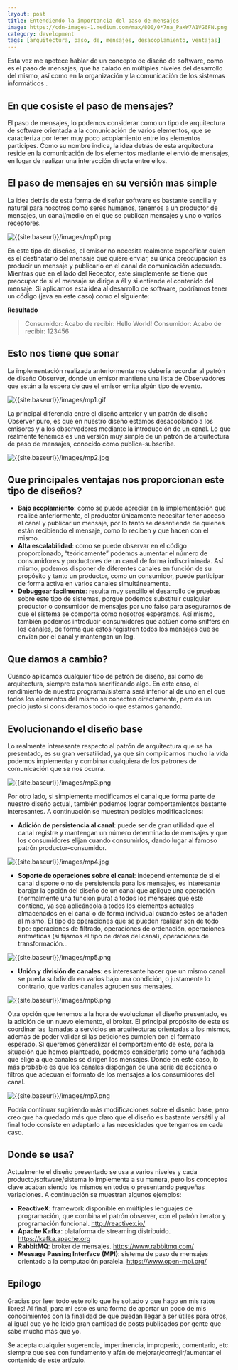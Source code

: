 ```yaml
---
layout: post
title: Entendiendo la importancia del paso de mensajes
image: https://cdn-images-1.medium.com/max/800/0*7na_PaxW7A1VG6FN.png
category: development
tags: [arquitectura, paso, de, mensajes, desacoplamiento, ventajas]
---
```

Esta vez me apetece hablar de un concepto de diseño de software, como es el paso de mensajes, que ha calado en múltiples niveles del desarrollo del mismo, así como en la organización y la comunicación de los sistemas informáticos .

## En que cosiste el paso de mensajes?

El paso de mensajes, lo podemos considerar como un tipo de arquitectura de software orientada a la comunicación de varios elementos, que se caracteriza por tener muy poco acoplamiento entre los elementos participes. Como su nombre indica, la idea detrás de esta arquitectura reside en la comunicación de los elementos mediante el envió de mensajes, en lugar de realizar una interacción directa entre ellos.

## El paso de mensajes en su versión mas simple

La idea detrás de esta forma de diseñar software es bastante sencilla y natural para nosotros como seres humanos, tenemos a un productor de mensajes, un canal/medio en el que se publican mensajes y uno o varios receptores.

![{{site.baseurl}}/images/mp0.png]({{site.baseurl}}/images/mp0.png)

En este tipo de diseños, el emisor no necesita realmente especificar quien es el destinatario del mensaje que quiere enviar, su única preocupación es producir un mensaje y publicarlo en el canal de comunicación adecuado. Mientras que en el lado del Receptor, este simplemente se tiene que preocupar de si el mensaje se dirige a él y si entiende el contenido del mensaje.
Si aplicamos esta idea al desarrollo de software, podríamos tener un código (java en este caso) como el siguiente:

<script src="https://gist.github.com/DiegoReiriz/b62996ee9983060bc0460221dd092724.js"></script>

<script src="https://gist.github.com/DiegoReiriz/2206321423775b35f5489b12a7f11a32.js"></script>

<script src="https://gist.github.com/DiegoReiriz/8410eace6868f5bcd1312a8be6d1b2f7.js"></script>

<script src="https://gist.github.com/DiegoReiriz/5bf0ce54a2f6003f393ad23c55307fbb.js"></script>

<script src="https://gist.github.com/DiegoReiriz/ff60f6ce9f83d0ef02f33910a22a2034.js"></script>

**Resultado**

> Consumidor: Acabo de recibir: Hello World!
> Consumidor: Acabo de recibir: 123456

## Esto nos tiene que sonar
La implementación realizada anteriormente nos debería recordar al patrón de diseño Observer, donde un emisor mantiene una lista de Observadores que están a la espera de que el emisor emita algún tipo de evento.

![{{site.baseurl}}/images/mp1.gif]({{site.baseurl}}/images/mp1.gif)

La principal diferencia entre el diseño anterior y un patrón de diseño Observer puro, es que en nuestro diseño estamos desacoplando a los emisores y a los observadores mediante la introducción de un canal. Lo que realmente tenemos es una versión muy simple de un patrón de arquitectura de paso de mensajes, conocido como publica-subscribe.

![{{site.baseurl}}/images/mp2.jpg]({{site.baseurl}}/images/mp2.jpg)

## Que principales ventajas nos proporcionan este tipo de diseños?

- **Bajo acoplamiento**: como se puede apreciar en la implementación que realicé anteriormente, el productor únicamente necesitar tener acceso al canal y publicar un mensaje, por lo tanto se desentiende de quienes están recibiendo el mensaje, como lo reciben y que hacen con el mismo.
- **Alta escalabilidad**: como se puede observar en el código proporcionado, “teóricamente” podemos aumentar el número de consumidores y productores de un canal de forma indiscriminada. Así mismo, podemos disponer de diferentes canales en función de su propósito y tanto un productor, como un consumidor, puede participar de forma activa en varios canales simultáneamente.
- **Debuggear facilmente**: resulta muy sencillo el desarrollo de pruebas sobre este tipo de sistemas, porque podemos substituir cualquier productor o consumidor de mensajes por uno falso para asegurarnos de que el sistema se comporta como nosotros esperamos. Así mismo, también podemos introducir consumidores que actúen como sniffers en los canales, de forma que estos registren todos los mensajes que se envían por el canal y mantengan un log.

## Que damos a cambio?

Cuando aplicamos cualquier tipo de patrón de diseño, así como de arquitectura, siempre estamos sacrificando algo. En este caso, el rendimiento de nuestro programa/sistema será inferior al de uno en el que todos los elementos del mismo se conecten directamente, pero es un precio justo si consideramos todo lo que estamos ganando.

## Evolucionando el diseño base

Lo realmente interesante respecto al patrón de arquitectura que se ha presentado, es su gran versatilidad, ya que sin complicarnos mucho la vida podemos implementar y combinar cualquiera de los patrones de comunicación que se nos ocurra.

![{{site.baseurl}}/images/mp3.png]({{site.baseurl}}/images/mp3.png)

Por otro lado, si simplemente modificamos el canal que forma parte de nuestro diseño actual, también podemos lograr comportamientos bastante interesantes. A continuación se muestran posibles modificaciones:

- **Adición de persistencia al canal**: puede ser de gran utilidad que el canal registre y mantengan un número determinado de mensajes y que los consumidores elijan cuando consumirlos, dando lugar al famoso patrón productor-consumidor.

![{{site.baseurl}}/images/mp4.jpg]({{site.baseurl}}/images/mp4.jpg)

- **Soporte de operaciones sobre el canal**: independientemente de si el canal dispone o no de persistencia para los mensajes, es interesante barajar la opción del diseño de un canal que aplique una operación (normalmente una función pura) a todos los mensajes que este contiene, ya sea aplicándola a todos los elementos actuales almacenados en el canal o de forma individual cuando estos se añaden al mismo. El tipo de operaciones que se pueden realizar son de todo tipo: operaciones de filtrado, operaciones de ordenación, operaciones aritméticas (si fijamos el tipo de datos del canal), operaciones de transformación…

![{{site.baseurl}}/images/mp5.png]({{site.baseurl}}/images/mp5.png)

- **Unión y división de canales**: es interesante hacer que un mismo canal se pueda subdividir en varios bajo una condición, o justamente lo contrario, que varios canales agrupen sus mensajes.

![{{site.baseurl}}/images/mp6.png]({{site.baseurl}}/images/mp6.png)

Otra opción que tenemos a la hora de evolucionar el diseño presentado, es la adición de un nuevo elemento, el broker. El principal propósito de este es coordinar las llamadas a servicios en arquitecturas orientadas a los mismos, además de poder validar si las peticiones cumplen con el formato esperado. Si queremos generalizar el comportamiento de este, para la situación que hemos planteado, podemos considerarlo como una fachada que elige a que canales se dirigen los mensajes. Donde en este caso, lo más probable es que los canales dispongan de una serie de acciones o filtros que adecuan el formato de los mensajes a los consumidores del canal.

![{{site.baseurl}}/images/mp7.png]({{site.baseurl}}/images/mp7.png)

Podría continuar sugiriendo más modificaciones sobre el diseño base, pero creo que ha quedado más que claro que el diseño es bastante versátil y al final todo consiste en adaptarlo a las necesidades que tengamos en cada caso.

## Donde se usa?

Actualmente el diseño presentado se usa a varios niveles y cada producto/software/sistema lo implementa a su manera, pero los conceptos clave acaban siendo los mismos en todos o presentando pequeñas variaciones. A continuación se muestran algunos ejemplos:

- **ReactiveX**: framework disponible en múltiples lenguajes de programación, que combina el patrón observer, con el patrón iterator y programación funcional. http://reactivex.io/
- **Apache Kafka**: plataforma de streaming distribuido. https://kafka.apache.org
- **RabbitMQ**: broker de mensajes. https://www.rabbitmq.com/
- **Message Passing Interface (MPI)**: sistema de paso de mensajes orientado a la computación paralela. https://www.open-mpi.org/

## Epílogo

Gracias por leer todo este rollo que he soltado y que hago en mis ratos libres! Al final, para mi esto es una forma de aportar un poco de mis conocimientos con la finalidad de que puedan llegar a ser útiles para otros, al igual que yo he leído gran cantidad de posts publicados por gente que sabe mucho más que yo.

Se acepta cualquier sugerencia, impertinencia, improperio, comentario, etc. siempre que sea con fundamento y afán de mejorar/corregir/aumentar el contenido de este artículo.
